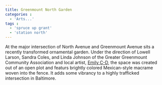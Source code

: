 ```yaml
---
title: Greenmount North Garden
categories :
  - 'Arts...'
tags :
  - 'spruce up grant'
  - 'station north'
---
```


At the major intersection of North Avenue and Greenmount Avenue sits a recently transformed ornamental garden. Under the direction of Lowell Larson, Sandra Coles, and Linda Johnson of the Greater Greenmount Community Association and local artist, [Emily C-D][ECD], the space was created out of an open plot and featurs brightly colored Mexican-style macrame woven into the fence. It adds some vibrancy to a highly trafficked intersection in Baltimore.

[ECD]: http://www.emilycd.com/

